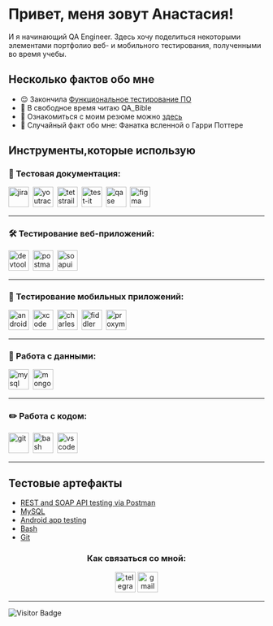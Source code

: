 # Привет, меня зовут Анастасия!
<p> И я начинающий QA Engineer. Здесь хочу поделиться некоторыми элементами портфолио веб- и мобильного тестирования, полученными во время учебы.</p> 

<h2>Несколько фактов обо мне</h2>
<ul>
<li> 😌 Закончила <a href="">Функциональное тестирование ПО </a> </li>
<li> 📖 В свободное время читаю QA_Bible</li>
<li>📙 Ознакомиться с моим резюме можно <a href="">здесь</a></li> 
<li>🧣 Случайный факт обо мне: Фанатка всленной о Гарри Поттере </li>
</ul>
<h2>Инструменты,которые использую</h2>

### 📁 Тестовая документация:

<div>
  <img src="https://cdn.jsdelivr.net/gh/devicons/devicon/icons/jira/jira-original.svg" title="jira" alt="jira" width="40" height="40"/>&nbsp
  <img src="https://upload.wikimedia.org/wikipedia/commons/thumb/8/8d/YouTrack_Icon.svg/1024px-YouTrack_Icon.svg.png?20200803082248" title="youtrack" alt="youtrack" width="40" height="40"/>&nbsp
  <img src="https://codahosted.io/packs/21236/unversioned/assets/LOGO/ba1091c59bab89cd2fd0f289622731fe16113d7b00905abe64759c313a4b73b76c1b0426076ed76cb74752234c734131df46992d5b8b48fc13e264240e4f7119f736cfeb64df36ded54b5cbf6198b9cadedf18dd0cac5c7dbcd16e6336c29363cd1292ba" title="testrail" alt="tetstrail" width="40" height="40"/>&nbsp
  <img src="https://camo.githubusercontent.com/dc52ee8a7d86885078e901ba6a8fbc50f4bc68ebb373bfca4db0b92709349f28/68747470733a2f2f646f63732e7465737469742e736f6674776172652f696d616765732f7465737469745f6c6f676f5f69636f6e2e706e67" title="test-it" alt="test-it" width="40" height="40"/>&nbsp
  <img src="https://luna1.co/eb0187.png" title="qase" alt="qase" width="40" height="40"/>&nbsp
  <img src="https://cdn.jsdelivr.net/gh/devicons/devicon/icons/figma/figma-original.svg" title="figma" alt="figma" width="40" height="40"/>&nbsp
</div>

---

### 🛠 Тестирование веб-приложений:

<div>
  <img src="https://d33wubrfki0l68.cloudfront.net/38b5c953a4667366685d55db55d057c86db1fc54/a0fdc/static/acae6b24d940347661ca901ea07f47c1/chrome-dev-logo-icon.png" title="devtools" alt="devtools" width="40" height="40"/>&nbsp
  <img src="https://seeklogo.com/images/P/postman-logo-0087CA0D15-seeklogo.com.png" title="postman" alt="postman" width="40" height="40"/>&nbsp
  <img src="https://camo.githubusercontent.com/ad8fbb1a43e779db0c73365c26a86f4cdfa5cc01ccf443d1ac2847199fa369f9/68747470733a2f2f737461746963302e736d617274626561722e636f2f736d617274626561726272616e642f6d656469612f696d616765732f686f6d652f736f617075692d69636f6e2e737667" title="soapui" alt="soapui" width="40" height="40"/>&nbsp
</div>

---

### 📱 Тестирование мобильных приложений:

<div>
  <img src="https://cdn.jsdelivr.net/gh/devicons/devicon/icons/androidstudio/androidstudio-original.svg" title="android-studio" alt="android-studio" width="40" height="40"/>&nbsp
  <img src="https://cdn.jsdelivr.net/gh/devicons/devicon/icons/xcode/xcode-original.svg" title="xcode" alt="xcode" width="40" height="40"/>&nbsp
  <img src="https://camo.githubusercontent.com/82eca8deaceb13d26b2eaee7f1be73ed871448876f64fb97f4054f258156db68/68747470733a2f2f70682d66696c65732e696d6769782e6e65742f66316162613630652d623037312d346166642d626465362d3763313233383533613361652e706e673f6175746f3d666f726d6174" title="charles-proxy" alt="charles-proxy" width="40" height="40"/>&nbsp
  <img src="https://www.megaleechers.com/storage/Fiddler-Everywhere-Icon.png" title="fiddler" alt="fiddler" width="40" height="40"/>&nbsp
  <img src="https://pbs.twimg.com/profile_images/1589614420766126080/slAIVDtr_400x400.jpg" title="proxyman" alt="proxyman" width="40" height="40"/>&nbsp
</div>


---

### 💾 Работа с данными:

<div>
  <img src="https://cdn.jsdelivr.net/gh/devicons/devicon/icons/mysql/mysql-original.svg" title="mysql" alt="mysql" width="40" height="40"/>&nbsp
  <img src="https://cdn.jsdelivr.net/gh/devicons/devicon/icons/mongodb/mongodb-original.svg" title="mongodb" alt="mongodb" width="40" height="40"/>&nbsp
</div>

---

### ✏️ Работа с кодом:

<div>
  <img src="https://cdn.jsdelivr.net/gh/devicons/devicon/icons/git/git-original.svg" title="git" alt="git" width="40" height="40"/>&nbsp
  <img src="https://upload.wikimedia.org/wikipedia/commons/thumb/4/4b/Bash_Logo_Colored.svg/1024px-Bash_Logo_Colored.svg.png?20180723054350" title="bash" alt="bash" width="40" height="40"/>&nbsp
  <img src="https://cdn.jsdelivr.net/gh/devicons/devicon/icons/vscode/vscode-original.svg" title="vscode" alt="vscode" width="40" height="40"/>&nbsp
  
</div>

---

<h2>Тестовые артефакты </h2>

<p> 
 <ul>
  <li>  <a href="https://github.com/A-Valabueva02/api_testing"> REST and SOAP API testing via Postman </a>   </li>
  <li> <a href="https://github.com/A-Valabueva02/SQL">MySQL</a>   </li>
  <li>  <a href="https://github.com/A-Valabueva02/mobile_testing"> Android app testing</a>   </li>
  <li> <a href="https://github.com/A-Valabueva02/bash"> Bash </a>  </li>
  <li> <a href="https://github.com/A-Valabueva02/git"> Git </a> </li>
 </ul>
</p>

<h3 align="center"> Как связаться со мной: </h3>
<p align="center">
<a href= "https://t.me/nasananas02"><img src="https://img.icons8.com/?size=512&id=63306&format=png" width="40" height="40" alt="telegram"/></a>
<a href= "mailto:89staska98@gmail.com"><img src="https://img.icons8.com/?size=512&id=P7UIlhbpWzZm&format=png" width="40" height="40" alt="gmail"/></a>
</p>

---

![Visitor Badge](https://visitor-badge.laobi.icu/badge?page_id=A-Valabueva02)